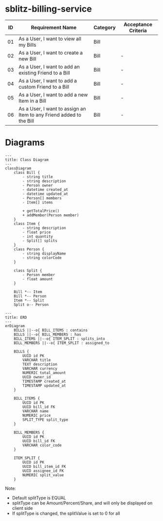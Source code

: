 # sblitz-billing-service

| ID  | Requirement Name                                                    | Category | Acceptance Criteria |
| --- | ------------------------------------------------------------------- | -------- | ------------------- |
| 01  | As a User, I want to view all my Bills                              | Bill     |                     |
| 02  | As a User, I want to create a new Bill                              | Bill     | -                   |
| 03  | As a User, I want to add an existing Friend to a Bill               | Bill     | -                   |
| 04  | As a User, I want to add a custom Friend to a Bill                  | Bill     | -                   |
| 05  | As a User, I want to add a new Item in a Bill                       | Bill     | -                   |
| 06  | As a User, I want to assign an Item to any Friend added to the Bill | Bill     | -                   |

# Diagrams

```mermaid
---
title: Class Diagram
---
classDiagram
    class Bill {
        - string title
        - string description
        - Person owner
        - datetime created_at
        - datetime updated_at
        - Person[] members
        - Item[] items

        + getTotalPrice()
        + addMember(Person member)
    }
    class Item {
        - string description
        - float price
        - int quantity
        - Split[] splits
    }
    class Person {
        - string displayName
        - string colorCode
    }

    class Split {
        - Person member
        - float amount
    }

    Bill *-- Item
    Bill *-- Person
    Item *-- Split
    Split o-- Person
```

```mermaid
---
title: ERD
---
erDiagram
    BILLS ||--o{ BILL_ITEMS : contains
    BILLS ||--o{ BILL_MEMBERS : has
    BILL_ITEMS ||--o{ ITEM_SPLIT : splits_into
    BILL_MEMBERS ||--o{ ITEM_SPLIT : assigned_to

    BILLS {
        UUID id PK
        VARCHAR title
        TEXT description
        VARCHAR currency
        NUMERIC total_amount
        UUID owner_id
        TIMESTAMP created_at
        TIMESTAMP updated_at
    }

    BILL_ITEMS {
        UUID id PK
        UUID bill_id FK
        VARCHAR name
        NUMERIC price
        SPLIT_TYPE split_type
    }

    BILL_MEMBERS {
        UUID id PK
        UUID bill_id FK
        VARCHAR color_code
    }

    ITEM_SPLIT {
        UUID id PK
        UUID bill_item_id FK
        UUID assignee_id FK
        NUMERIC split_value
    }
```

Note:

- Default splitType is EQUAL
- splitType can be Amount/Percent/Share, and will only be displayed on client side
- If splitType is changed, the splitValue is set to 0 for all
